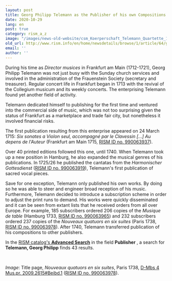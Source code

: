 ```yaml
---
layout: post
title: Georg Philipp Telemann as the Publisher of his own Compositions
date: 2020-10-29
lang: en
post: true
category: rism_a_z
image: "/images/news-old-website/csm_Koerperschaft_Telemann_Quartette_1738_66eb421ee5.jpg"
old_url: http://www.rism.info/en/home/newsdetails/browse/1/article/64/georg-philipp-telemann-as-the-publisher-of-his-own-compositions.html
email: ''
author: ''
---
```


During his time as _Director musices_ in Frankfurt am Main (1712-1721), Georg Philipp Telemann was not just busy with the Sunday church services and involved in the administration of the Frauenstein Society (secretary and treasurer). Regular concert life in Frankfurt began in 1713 with the revival of the Collegium musicum and its weekly concerts. The enterprising Telemann found yet another field of activity.   
  
Telemann dedicated himself to publishing for the first time and ventured into the commercial side of music, which was not too surprising given the status of Frankfurt as a marketplace and trade fair city, but nonetheless it involved financial risks.   
  
The first publication resulting from this enterprise appeared on 24 March 1715: _Six sonates a Violon seul, accompagné par le Clavessin […] Au depens de l'Auteur_ (Frankfurt am Main 1715, [RISM ID no. 990063937](https://opac.rism.info/search?id=990063937&View=rism)).&nbsp;   
  
Over 40 printed editions followed this one, until 1740. When Telemann took up a new position in Hamburg, he also expanded the musical genres of his publications. In 1725/26 he published the cantatas from the _Harmonischer Gottesdienst_ ([RISM ID no. 990063919](https://opac.rism.info/search?id=990063919&View=rism)), Telemann's first publication of sacred vocal pieces.   
  
Save for one exception, Telemann only published his own works. By doing so he was able to steer and engineer broad reception of his music. Furthermore, Telemann decided to introduce a subscription scheme in order to adjust the print runs to demand. His works were quickly disseminated and it can be seen from extant lists that he received orders from all over Europe. For example, 185 subscribers ordered 206 copies of the _Musique de table_ (Hamburg 1733, [RISM ID no. 990063965](https://opac.rism.info/search?id=990063965&View=rism)) and 232 subscribers ordered 237 copies of the _Nouveaux quatuors en six suites_ (Paris 1738, [RISM ID no. 990063978](https://opac.rism.info/search?id=990063978&View=rism)). After 1740, Telemann transferred publication of his compositions to other publishers.&nbsp;   
  
In the [RISM catalog's **Advanced Search**](https://opac.rism.info/advanced-search) in the field **Publisher** , a search for **Telemann, Georg Philipp** finds 43 results.&nbsp;&nbsp;

&nbsp;

_Image_: Title page, _Nouveaux quatuors en six suites_, Paris 1738, [D-Mbs 4 Mus.pr. 2009.2615#Beibd.1](http://mdz-nbn-resolving.de/urn:nbn:de:bvb:12-bsb11140998-8) ([RISM ID no. 990063978](https://opac.rism.info/search?id=990063978&View=rism)).

&nbsp;

&nbsp;
